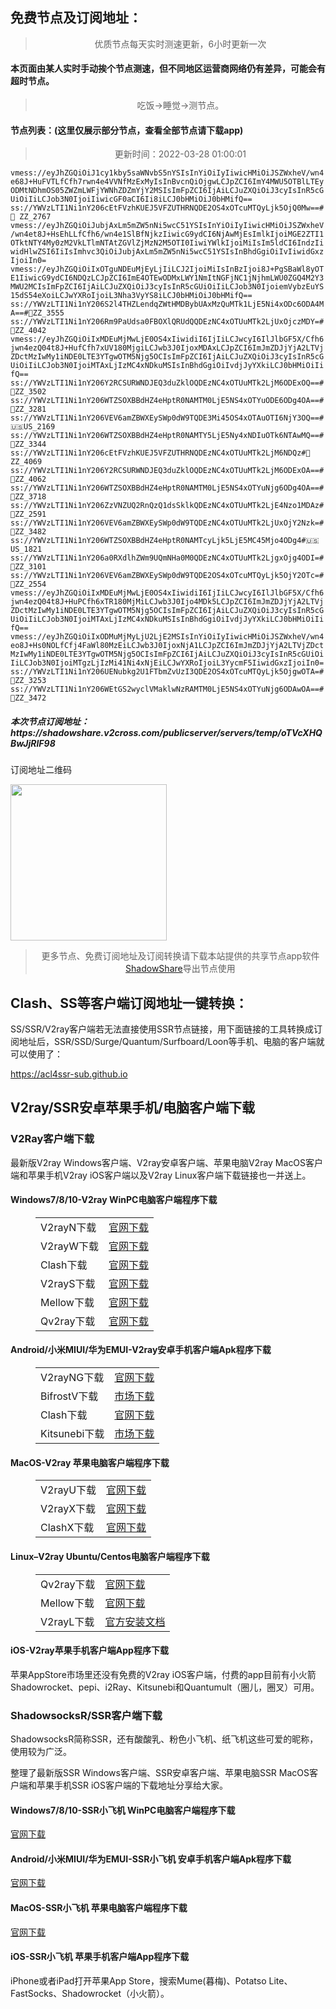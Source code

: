 
<h2>免费节点及订阅地址：</h2>
<blockquote>
<p style="text-align: center;">优质节点每天实时测速更新，6小时更新一次</p>
</blockquote>
<h4>本页面由某人实时手动挨个节点测速，但不同地区运营商网络仍有差异，可能会有超时节点。</h4>
<blockquote>
<p style="text-align: center;">吃饭->睡觉->测节点。</p>
</blockquote>
<h4>节点列表：(这里仅展示部分节点，查看全部节点请下载app)</h4>

<blockquote style='text-align: center;'>更新时间：2022-03-28 01:00:01</blockquote>
<code>vmess://eyJhZGQiOiJ1cy1kby5saWNvbS5nYSIsInYiOiIyIiwicHMiOiJSZWxheV/wn4e68J+HuFVTLfCfh7rwn4e4VVNfMzExMyIsInBvcnQiOjgwLCJpZCI6ImY4MWU5OTBlLTEyODMtNDhmOS05ZWZmLWFjYWNhZDZmYjY2MSIsImFpZCI6IjAiLCJuZXQiOiJ3cyIsInR5cGUiOiIiLCJob3N0IjoiIiwicGF0aCI6Ii8iLCJ0bHMiOiJ0bHMifQ==
ss://YWVzLTI1Ni1nY206cEtFVzhKUEJ5VFZUTHRNQDE2OS4xOTcuMTQyLjk5OjQ0Mw==#🏁 ZZ_2767
vmess://eyJhZGQiOiJubjAxLm5mZW5nNi5wcC51YSIsInYiOiIyIiwicHMiOiJSZWxheV/wn4et8J+HsEhLLfCfh6/wn4e1SlBfNjkzIiwicG9ydCI6NjAwMjEsImlkIjoiMGE2ZTI1OTktNTY4My0zM2VkLTlmNTAtZGVlZjMzN2M5OTI0IiwiYWlkIjoiMiIsIm5ldCI6IndzIiwidHlwZSI6IiIsImhvc3QiOiJubjAxLm5mZW5nNi5wcC51YSIsInBhdGgiOiIvIiwidGxzIjoiIn0=
vmess://eyJhZGQiOiIxOTguNDEuMjEyLjIiLCJ2IjoiMiIsInBzIjoi8J+PgSBaWl8yOTE1IiwicG9ydCI6NDQzLCJpZCI6ImE4OTEwODMxLWY1NmItNGFjNC1jNjhmLWU0ZGQ4M2Y3MWU2MCIsImFpZCI6IjAiLCJuZXQiOiJ3cyIsInR5cGUiOiIiLCJob3N0IjoiemVybzEuYS15dS54eXoiLCJwYXRoIjoiL3Nha3VyYS8iLCJ0bHMiOiJ0bHMifQ==
ss://YWVzLTI1Ni1nY206S2l4THZLendqZWtHMDBybUAxMzQuMTk1LjE5Ni4xODc6ODA4MA==#🏁ZZ_3555
ss://YWVzLTI1Ni1nY206Rm9PaUdsa0FBOXlQRUdQQDEzNC4xOTUuMTk2LjUxOjczMDY=#🏁ZZ_4042
vmess://eyJhZGQiOiIxMDEuMjMwLjE0OS4xIiwidiI6IjIiLCJwcyI6IlJlbGF5X/Cfh6jwn4ezQ04t8J+HufCfh7xUV180MjgiLCJwb3J0IjoxMDAxLCJpZCI6ImJmZDJjYjA2LTVjZDctMzIwMy1iNDE0LTE3YTgwOTM5Njg5OCIsImFpZCI6IjAiLCJuZXQiOiJ3cyIsInR5cGUiOiIiLCJob3N0IjoiMTAxLjIzMC4xNDkuMSIsInBhdGgiOiIvdjJyYXkiLCJ0bHMiOiIifQ==
ss://YWVzLTI1Ni1nY206Y2RCSURWNDJEQ3duZklOQDEzNC4xOTUuMTk2LjM6ODExOQ==#🏁ZZ_3502
ss://YWVzLTI1Ni1nY206WTZSOXBBdHZ4eHptR0NAMTM0LjE5NS4xOTYuODE6ODg4OA==#🏁ZZ_3281
ss://YWVzLTI1Ni1nY206VEV6amZBWXEySWp0dW9TQDE3Mi45OS4xOTAuOTI6NjY3OQ==#🇺🇸US_2169
ss://YWVzLTI1Ni1nY206WTZSOXBBdHZ4eHptR0NAMTY5LjE5Ny4xNDIuOTk6NTAwMQ==#🏁ZZ_3344
ss://YWVzLTI1Ni1nY206cEtFVzhKUEJ5VFZUTHRNQDEzNC4xOTUuMTk2LjM6NDQz#🏁ZZ_4069
ss://YWVzLTI1Ni1nY206Y2RCSURWNDJEQ3duZklOQDEzNC4xOTUuMTk2LjM6ODExOA==#🏁ZZ_4062
ss://YWVzLTI1Ni1nY206WTZSOXBBdHZ4eHptR0NAMTM0LjE5NS4xOTYuNjg6ODg4OA==#🏁ZZ_3718
ss://YWVzLTI1Ni1nY206ZzVNZUQ2RnQzQ1dsSklkQDEzNC4xOTUuMTk2LjE4Nzo1MDAz#🏁ZZ_2591
ss://YWVzLTI1Ni1nY206VEV6amZBWXEySWp0dW9TQDEzNC4xOTUuMTk2LjUxOjY2Nzk=#🏁ZZ_3482
ss://YWVzLTI1Ni1nY206WTZSOXBBdHZ4eHptR0NAMTcyLjk5LjE5MC45Mjo4ODg4#🇺🇸US_1821
ss://YWVzLTI1Ni1nY206a0RXdlhZWm9UQmNHa0M0QDEzNC4xOTUuMTk2LjgxOjg4ODI=#🏁ZZ_3101
ss://YWVzLTI1Ni1nY206VEV6amZBWXEySWp0dW9TQDE2OS4xOTcuMTQyLjk5OjY2OTc=#🏁ZZ_2554
vmess://eyJhZGQiOiIxMDEuMjMwLjE0OS4xIiwidiI6IjIiLCJwcyI6IlJlbGF5X/Cfh6jwn4ezQ04t8J+HuPCfh6xTR180MjMiLCJwb3J0Ijo4MDk5LCJpZCI6ImJmZDJjYjA2LTVjZDctMzIwMy1iNDE0LTE3YTgwOTM5Njg5OCIsImFpZCI6IjAiLCJuZXQiOiJ3cyIsInR5cGUiOiIiLCJob3N0IjoiMTAxLjIzMC4xNDkuMSIsInBhdGgiOiIvdjJyYXkiLCJ0bHMiOiIifQ==
vmess://eyJhZGQiOiIxODMuMjMyLjU2LjE2MSIsInYiOiIyIiwicHMiOiJSZWxheV/wn4eo8J+Hs0NOLfCfj4FaWl80MzEiLCJwb3J0IjoxNjA1LCJpZCI6ImJmZDJjYjA2LTVjZDctMzIwMy1iNDE0LTE3YTgwOTM5Njg5OCIsImFpZCI6IjAiLCJuZXQiOiJ3cyIsInR5cGUiOiIiLCJob3N0IjoiMTgzLjIzMi41Ni4xNjEiLCJwYXRoIjoiL3YycmF5IiwidGxzIjoiIn0=
ss://YWVzLTI1Ni1nY206UENubkg2U1FTbmZvUzI3QDE2OS4xOTcuMTQyLjk5OjgwOTA=#🏁ZZ_3253
ss://YWVzLTI1Ni1nY206WEtGS2wyclVMaklwNzRAMTM0LjE5NS4xOTYuNjg6ODAwOA==#🏁ZZ_3472</code>
<h5>本次节点订阅地址：https://shadowshare.v2cross.com/publicserver/servers/temp/oTVcXHQBwJjRlF98</h5>
<p>订阅地址二维码</p>
<img src='https://shadowshare.v2cross.com/qrcode.png' width=250 height=250>
<blockquote style='text-align: center;'>更多节点、免费订阅地址及订阅转换请下载本站提供的共享节点app软件<a href='https://shadowshare.v2cross.com'>ShadowShare</a>导出节点使用</blockquote>
<div class="nv-content-wrap entry-content">
<h2>Clash、SS等客户端订阅地址一键转换：</h2>
<p>SS/SSR/V2ray客户端若无法直接使用SSR节点链接，用下面链接的工具转换成订阅地址后，SSR/SSD/Surge/Quantum/Surfboard/Loon等手机、电脑的客户端就可以使用了：</p>
<p><a href="https://acl4ssr-sub.github.io" target="_blank" rel="noreferrer noopener nofollow">https://acl4ssr-sub.github.io</a></p>
<h2>V2ray/SSR安卓苹果手机/电脑客户端下载</h2>
<h3>V2Ray客户端下载</h3>
<p>最新版V2ray Windows客户端、V2ray安卓客户端、苹果电脑V2ray MacOS客户端和苹果手机V2ray iOS客户端以及V2ray Linux客户端下载链接也一并送上。</p>
<h4>Windows7/8/10-<strong>V2ray WinPC电脑客户端</strong>程序下载</h4>
<figure class="wp-block-table alignwide is-style-stripes"><table><tbody><tr><td>V2rayN下载</td><td><a href="https://github.com/2dust/v2rayN/releases" target="_blank" rel="noreferrer noopener">官网下载</a></td></tr><tr><td>V2rayW下载</td><td><a href="https://github.com/Cenmrev/V2RayW/releases" target="_blank" rel="noreferrer noopener">官网下载</a></td></tr><tr><td>Clash下载</td><td><a href="https://github.com/Fndroid/clash_for_windows_pkg/releases" target="_blank" rel="noreferrer noopener">官网下载</a></td></tr><tr><td>V2rayS下载</td><td><a href="https://github.com/Shinlor/V2RayS/releases" target="_blank" rel="noreferrer noopener">官网下载</a></td></tr><tr><td>Mellow下载</td><td><a href="https://github.com/mellow-io/mellow/releases" target="_blank" rel="noreferrer noopener">官网下载</a></td></tr><tr><td>Qv2ray下载</td><td><a href="https://github.com/Qv2ray/Qv2ray" target="_blank" rel="noreferrer noopener">官网下载</a></td></tr></tbody></table></figure>
<h4><strong>Android/小米MIUI/华为EMUI-V2ray安卓手机客户端</strong>Apk程序下载</h4>
<figure class="wp-block-table alignwide is-style-stripes"><table><tbody><tr><td>V2rayNG下载</td><td><a href="https://github.com/2dust/v2rayNG/releases" target="_blank" rel="noreferrer noopener">官网下载</a></td></tr><tr><td>BifrostV下载</td><td><a rel="noreferrer noopener" href="https://www.appsapk.com/downloading/latest/com.github.dawndiy.bifrostv-0.6.8.apk" target="_blank">市场下载</a></td></tr><tr><td>Clash下载</td><td><a href="https://github.com/Kr328/ClashForAndroid/releases" target="_blank" rel="noreferrer noopener">官网下载</a></td></tr><tr><td>Kitsunebi下载</td><td><a rel="noreferrer noopener" href="https://apkpure.com/kitsunebi/fun.kitsunebi.kitsunebi4android" target="_blank">市场下载</a></td></tr></tbody></table></figure>
<h4><strong>MacOS-V2ray <strong>苹果电脑</strong>客户端</strong>程序下载</h4>
<figure class="wp-block-table alignwide is-style-stripes"><table><tbody><tr><td>V2rayU下载</td><td><a href="https://github.com/yanue/V2rayU/releases" target="_blank" rel="noreferrer noopener">官网下载</a></td></tr><tr><td>V2rayX下载</td><td><a href="https://github.com/Cenmrev/V2RayX/releases" target="_blank" rel="noreferrer noopener">官网下载</a></td></tr><tr><td>ClashX下载</td><td><a href="https://github.com/yichengchen/clashX/releases" target="_blank" rel="noreferrer noopener">官网下载</a></td></tr></tbody></table></figure>
<h4><strong>Linux</strong>–<strong>V2ray Ubuntu/Centos电脑客户端</strong>程序下载</h4>
<figure class="wp-block-table alignwide is-style-stripes"><table><tbody><tr><td>Qv2ray下载</td><td><a href="https://github.com/Qv2ray/Qv2ray" target="_blank" rel="noreferrer noopener">官网下载</a></td></tr><tr><td>Mellow下载</td><td><a href="https://github.com/mellow-io/mellow/releases" target="_blank" rel="noreferrer noopener">官网下载</a></td></tr><tr><td>V2rayL下载</td><td><a rel="noreferrer noopener" href="https://github.com/jiangxufeng/v2rayL" target="_blank">官方安装文档</a></td></tr></tbody></table></figure>
<h4>iOS-<strong>V2ray苹果<strong>手机客户端</strong>App程序</strong>下载</h4>
<p>苹果AppStore市场里还没有免费的V2ray iOS客户端，付费的app目前有小火箭Shadowrocket、pepi、i2Ray、Kitsunebi和Quantumult（圈儿，圈叉）可用。</p>
<h3>ShadowsocksR/SSR客户端下载</h3>
<p>ShadowsocksR简称SSR，还有酸酸乳、粉色小飞机、纸飞机这些可爱的昵称，使用较为广泛。</p>
<p>整理了最新版SSR Windows客户端、SSR安卓客户端、苹果电脑SSR MacOS客户端和苹果手机SSR iOS客户端的下载地址分享给大家。</p>
<h4><strong>Windows7/8/10-<strong>SSR小飞机 WinPC电脑客户端</strong>程序下载</strong></h4>
<p><a rel="noreferrer noopener" href="https://github.com/shadowsocksrr/shadowsocksr-csharp/releases" target="_blank">官网下载</a></p>
<h4><strong><strong>Android/小米MIUI/华为EMUI-SSR小飞机 安卓手机客户端</strong>Apk程序下载</strong></h4>
<p><a rel="noreferrer noopener" href="https://github.com/shadowsocksrr/shadowsocksr-android/releases" target="_blank">官网下载</a></p>
<h4><strong><strong>MacOS-SSR小飞机 苹果电脑客户端</strong>程序下载</strong></h4>
<p><a href="https://github.com/qinyuhang/ShadowsocksX-NG-R/releases" target="_blank" rel="noreferrer noopener">官网下载</a></p>
<h4><strong>iOS-<strong>SSR小飞机 苹果手机客户端App程序</strong></strong>下载</h4>
<p>iPhone或者iPad打开苹果App Store，搜索Mume(暮梅)、Potatso Lite、FastSocks、Shadowrocket（小火箭）。</p>
